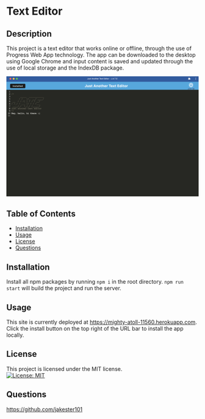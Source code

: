 

# Text Editor

## Description

This project is a text editor that works online or offline, through the use of Progress Web App technology. The app can be downloaded to the desktop using Google Chrome and input content is saved and updated through the use of local storage and the IndexDB package.

![Site Screenshot 1](/assets/screenshot.png)


## Table of Contents


- [Installation](#installation)
- [Usage](#Usage)
- [License](#license)
- [Questions](#questions)


## Installation

Install all npm packages by running ```npm i``` in the root directory. ```npm run start``` will build the project and run the server.

## Usage

This site is currently deployed at https://mighty-atoll-11560.herokuapp.com. Click the install button on the top right of the URL bar to install the app locally.

## License

This project is licensed under the MIT license.
<br/> [![License: MIT](https://img.shields.io/badge/License-MIT-yellow.svg)](https://opensource.org/licenses/MIT)

## Questions

https://github.com/jakester101<br>
